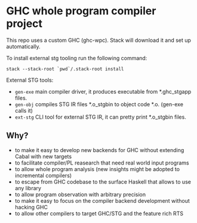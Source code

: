 # GHC whole program compiler project

This repo uses a custom GHC (ghc-wpc). Stack will download it and set up automatically.

To install external stg tooling run the following command:
```
stack --stack-root `pwd`/.stack-root install
```
External STG tools:
- `gen-exe` main compiler driver, it produces executable from *.ghc_stgapp files.
- `gen-obj` compiles STG IR files *.o_stgbin to object code *.o. (gen-exe calls it)
- `ext-stg` CLI tool for external STG IR, it can pretty print *.o_stgbin files.

## Why?
- to make it easy to develop new backends for GHC without extending Cabal with new targets
- to facilitate compiler/PL reasearch that need real world input programs
- to allow whole program analysis (new insights might be adopted to incremental compilers)  
- to escape from GHC codebase to the surface Haskell that allows to use any library
- to allow program observation with arbitrary precision
- to make it easy to focus on the compiler backend development without hacking GHC
- to allow other compilers to target GHC/STG and the feature rich RTS 
